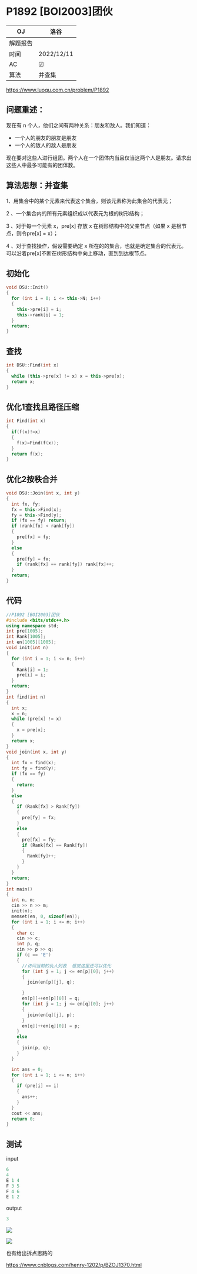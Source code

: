 # P1892 \[BOI2003]团伙

| OJ   | 洛谷         |
| ---- | ---------- |
| 解题报告 |            |
| 时间   | 2022/12/11 |
| AC   | ☑          |
| 算法   | 并查集        |

<https://www.luogu.com.cn/problem/P1892>

## 问题重述：

现在有 n 个人，他们之间有两种关系：朋友和敌人。我们知道：

-   一个人的朋友的朋友是朋友
-   一个人的敌人的敌人是朋友

现在要对这些人进行组团。两个人在一个团体内当且仅当这两个人是朋友。请求出这些人中最多可能有的团体数。

## 算法思想：并查集

1、用集合中的某个元素来代表这个集合，则该元素称为此集合的代表元；

2 、一个集合内的所有元素组织成以代表元为根的树形结构；

3 、对于每一个元素 x，pre\[x] 存放 x 在树形结构中的父亲节点（如果 x 是根节点，则令pre\[x] = x）；

4 、对于查找操作，假设需要确定 x 所在的的集合，也就是确定集合的代表元。可以沿着pre\[x]不断在树形结构中向上移动，直到到达根节点。

## 初始化

```c++
void DSU::Init()
{
  for (int i = 0; i <= this->N; i++)
  {
    this->pre[i] = i;
    this->rank[i] = 1;
  }
  return;
}
```

## 查找

```c++
int DSU::Find(int x)
{
  while (this->pre[x] != x) x = this->pre[x];
  return x;
}

```

## 优化1查找且路径压缩

```c++
int Find(int x)
{
  if(f(x)!=x)
  {
    f(x)=Find(f(x));
  }
  return f(x);
}
```

## 优化2按秩合并

```c++
void DSU::Join(int x, int y)
{
  int fx, fy;
  fx = this->Find(x);
  fy = this->Find(y);
  if (fx == fy) return;
  if (rank[fx] < rank[fy])
  {
    pre[fx] = fy;
  }
  else
  {
    pre[fy] = fx;
    if (rank[fx] == rank[fy]) rank[fx]++;
  }
  return;
}
```

## 代码

```c++
//P1892 [BOI2003]团伙
#include <bits/stdc++.h>
using namespace std;
int pre[1005];
int Rank[1005];
int en[1005][1005];
void init(int n)
{
  for (int i = 1; i <= n; i++)
  {
    Rank[i] = 1;
    pre[i] = i;
  }
  return;
}
int find(int n)
{
  int x;
  x = n;
  while (pre[x] != x)
  {
    x = pre[x];
  }
  return x;
}
void join(int x, int y)
{
  int fx = find(x);
  int fy = find(y);
  if (fx == fy)
  {
    return;
  }
  else
  {
    if (Rank[fx] > Rank[fy])
    {
      pre[fy] = fx;
    }
    else
    {
      pre[fx] = fy;
      if (Rank[fx] == Rank[fy])
      {
        Rank[fy]++;
      }
    }
  }
  return;
}
int main()
{
  int n, m;
  cin >> n >> m;
  init(n);
  memset(en, 0, sizeof(en));
  for (int i = 1; i <= m; i++)
  {
    char c;
    cin >> c;
    int p, q;
    cin >> p >> q;
    if (c == 'E')
    {
      //访问当前的仇人列表  感觉这里还可以优化 
      for (int j = 1; j <= en[p][0]; j++)
      {
        join(en[p][j], q);

      }
      en[p][++en[p][0]] = q;
      for (int j = 1; j <= en[q][0]; j++)
      {
        join(en[q][j], p);
      }
      en[q][++en[q][0]] = p;
    }
    else
    {
      join(p, q);
    }
  }

  int ans = 0;
  for (int i = 1; i <= n; i++)
  {
    if (pre[i] == i)
    {
      ans++;
    }
  }
  cout << ans;
  return 0;
}
```

## 测试

input

```c++
6
4
E 1 4
F 3 5
F 4 6
E 1 2
```

output

```c++
3
```

![](image/image_Vo7ElzW9LK.png)

![](image/image_UrLH2PS61r.png)

也有给出拆点思路的

<https://www.cnblogs.com/henry-1202/p/BZOJ1370.html>
